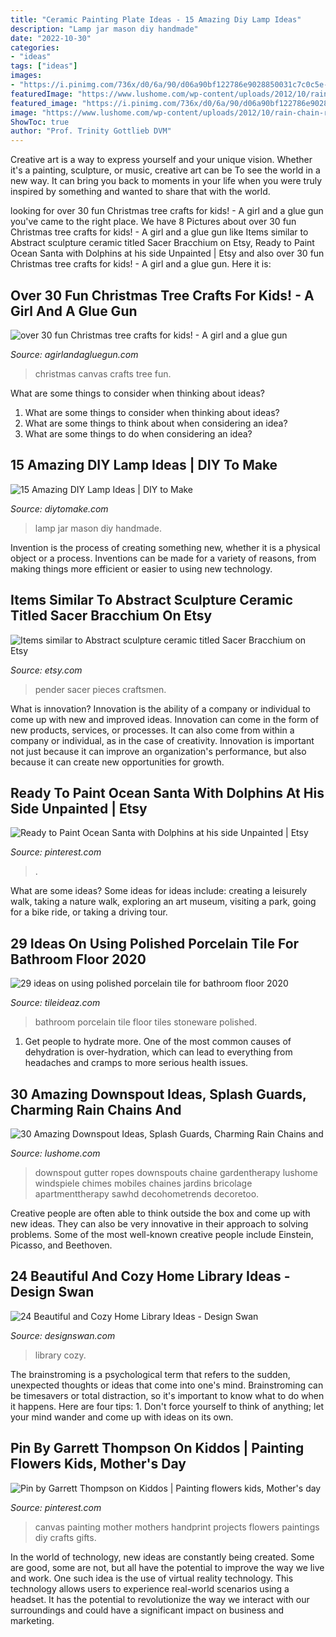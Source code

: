```yaml
---
title: "Ceramic Painting Plate Ideas - 15 Amazing Diy Lamp Ideas"
description: "Lamp jar mason diy handmade"
date: "2022-10-30"
categories:
- "ideas"
tags: ["ideas"]
images:
- "https://i.pinimg.com/736x/d0/6a/90/d06a90bf122786e9028850031c7c0c5e--canvas-paintings-mothers-day.jpg"
featuredImage: "https://www.lushome.com/wp-content/uploads/2012/10/rain-chain-rope-downspout-design-ideas-9.jpg"
featured_image: "https://i.pinimg.com/736x/d0/6a/90/d06a90bf122786e9028850031c7c0c5e--canvas-paintings-mothers-day.jpg"
image: "https://www.lushome.com/wp-content/uploads/2012/10/rain-chain-rope-downspout-design-ideas-9.jpg"
ShowToc: true
author: "Prof. Trinity Gottlieb DVM"
---
```



Creative art is a way to express yourself and your unique vision. Whether it's a painting, sculpture, or music, creative art can be To see the world in a new way. It can bring you back to moments in your life when you were truly inspired by something and wanted to share that with the world.

	

		
looking for over 30 fun Christmas tree crafts for kids! - A girl and a glue gun you've came to the right place. We have 8 Pictures about over 30 fun Christmas tree crafts for kids! - A girl and a glue gun like Items similar to Abstract sculpture ceramic titled Sacer Bracchium on Etsy, Ready to Paint Ocean Santa with Dolphins at his side Unpainted | Etsy and also over 30 fun Christmas tree crafts for kids! - A girl and a glue gun. Here it is:
		
    
## Over 30 Fun Christmas Tree Crafts For Kids! - A Girl And A Glue Gun

<img loading=lazy src="https://www.agirlandagluegun.com/wp-content/uploads/2016/01/DSCN9146.jpg" onerror="this.onerror=null;this.src='https://tse1.mm.bing.net/th?id=OIP.R_P4KPvskbJQGVLK5Cm_gwHaJ4&amp;pid=15.1';" alt="over 30 fun Christmas tree crafts for kids! - A girl and a glue gun">

_Source: agirlandagluegun.com_

>christmas canvas crafts tree fun. 

	

What are some things to consider when thinking about ideas?
1. What are some things to consider when thinking about ideas?
2. What are some things to think about when considering an idea?
3. What are some things to do when considering an idea?

    
## 15 Amazing DIY Lamp Ideas | DIY To Make

<img loading=lazy src="http://www.diytomake.com/wp-content/uploads/2016/03/Mason-Jar-Lamp.jpg" onerror="this.onerror=null;this.src='https://tse1.mm.bing.net/th?id=OIP.GMfG8Mqidiu3eWUXi-aMeQHaLS&amp;pid=15.1';" alt="15 Amazing DIY Lamp Ideas | DIY to Make">

_Source: diytomake.com_

>lamp jar mason diy handmade. 

	

Invention is the process of creating something new, whether it is a physical object or a process. Inventions can be made for a variety of reasons, from making things more efficient or easier to using new technology. 

    
## Items Similar To Abstract Sculpture Ceramic Titled Sacer Bracchium On Etsy

<img loading=lazy src="https://img0.etsystatic.com/000/0/6133200/il_570xN.286777686.jpg" onerror="this.onerror=null;this.src='https://tse2.mm.bing.net/th?id=OIP.75hA4TphmAwhYkLUuVF5JwHaLH&amp;pid=15.1';" alt="Items similar to Abstract sculpture ceramic titled Sacer Bracchium on Etsy">

_Source: etsy.com_

>pender sacer pieces craftsmen. 

	

What is innovation?
Innovation is the ability of a company or individual to come up with new and improved ideas. Innovation can come in the form of new products, services, or processes. It can also come from within a company or individual, as in the case of creativity. Innovation is important not just because it can improve an organization's performance, but also because it can create new opportunities for growth.

    
## Ready To Paint Ocean Santa With Dolphins At His Side Unpainted | Etsy

<img loading=lazy src="https://i.pinimg.com/736x/0c/ce/21/0cce213da98f849f61760f03fdca2653.jpg" onerror="this.onerror=null;this.src='https://tse1.mm.bing.net/th?id=OIP.P_cCavx0RPOV8MnTQFfLmwHaIz&amp;pid=15.1';" alt="Ready to Paint Ocean Santa with Dolphins at his side Unpainted | Etsy">

_Source: pinterest.com_

>. 

	

What are some ideas?
Some ideas for ideas include: creating a leisurely walk, taking a nature walk, exploring an art museum, visiting a park, going for a bike ride, or taking a driving tour.

    
## 29 Ideas On Using Polished Porcelain Tile For Bathroom Floor 2020

<img loading=lazy src="https://www.tileideaz.com/wp-content/uploads/2015/08/bathroom-porcelain-stoneware-wall-tiles-plain-color-11253-18588191.jpg" onerror="this.onerror=null;this.src='https://tse3.mm.bing.net/th?id=OIP.C6oPqbVxXE7JbUtJm9mOIAHaFn&amp;pid=15.1';" alt="29 ideas on using polished porcelain tile for bathroom floor 2020">

_Source: tileideaz.com_

>bathroom porcelain tile floor tiles stoneware polished. 

	

1. Get people to hydrate more. One of the most common causes of dehydration is over-hydration, which can lead to everything from headaches and cramps to more serious health issues.

    
## 30 Amazing Downspout Ideas, Splash Guards, Charming Rain Chains And

<img loading=lazy src="https://www.lushome.com/wp-content/uploads/2012/10/rain-chain-rope-downspout-design-ideas-9.jpg" onerror="this.onerror=null;this.src='https://tse2.mm.bing.net/th?id=OIP.k2pfdELzW7HApHMrHH3PhQAAAA&amp;pid=15.1';" alt="30 Amazing Downspout Ideas, Splash Guards, Charming Rain Chains and">

_Source: lushome.com_

>downspout gutter ropes downspouts chaine gardentherapy lushome windspiele chimes mobiles chaines jardins bricolage apartmenttherapy sawhd decohometrends decoretoo. 

	

Creative people are often able to think outside the box and come up with new ideas. They can also be very innovative in their approach to solving problems. Some of the most well-known creative people include Einstein, Picasso, and Beethoven.

    
## 24 Beautiful And Cozy Home Library Ideas - Design Swan

<img loading=lazy src="https://img.designswan.com/2012/07/library/20.jpg" onerror="this.onerror=null;this.src='https://tse3.mm.bing.net/th?id=OIP.ZPo4gpWkjGwbOt2xU_46dAHaJw&amp;pid=15.1';" alt="24 Beautiful and Cozy Home Library Ideas - Design Swan">

_Source: designswan.com_

>library cozy. 

	

The brainstroming is a psychological term that refers to the sudden, unexpected thoughts or ideas that come into one's mind. Brainstroming can be timesavers or total distraction, so it's important to know what to do when it happens. Here are four tips: 1. Don't force yourself to think of anything; let your mind wander and come up with ideas on its own. 
    
## Pin By Garrett Thompson On Kiddos | Painting Flowers Kids, Mother&#039;s Day

<img loading=lazy src="https://i.pinimg.com/736x/d0/6a/90/d06a90bf122786e9028850031c7c0c5e--canvas-paintings-mothers-day.jpg" onerror="this.onerror=null;this.src='https://tse3.mm.bing.net/th?id=OIP.KuHv3HS4gSevkQcIaskW1gHaJ6&amp;pid=15.1';" alt="Pin by Garrett Thompson on Kiddos | Painting flowers kids, Mother&#039;s day">

_Source: pinterest.com_

>canvas painting mother mothers handprint projects flowers paintings diy crafts gifts. 

	

In the world of technology, new ideas are constantly being created. Some are good, some are not, but all have the potential to improve the way we live and work. One such idea is the use of virtual reality technology. This technology allows users to experience real-world scenarios using a headset. It has the potential to revolutionize the way we interact with our surroundings and could have a significant impact on business and marketing.

